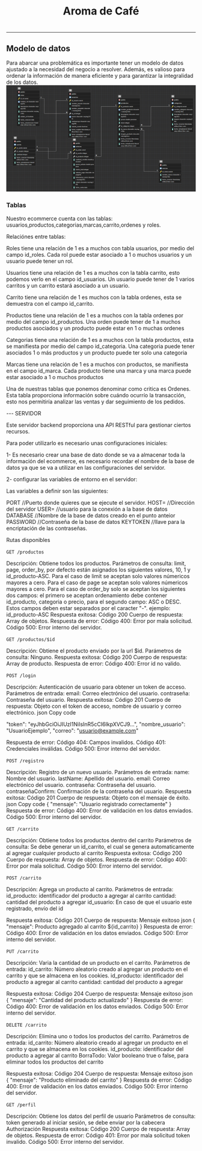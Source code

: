 <h1 align = 'center'>Aroma de Café<h1>

<hr>

<h2>Modelo de datos</h2>
Para abarcar una problemática es importante tener un modelo de datos ajustado a la necesidad del negocio a resolver. Además, es valioso para ordenar la información de manera eficiente y para garantizar la integralidad de los datos.

<img src='./client/src/components/imgs/modelo_datos.png'/>

<h3>Tablas</h3>
<p>Nuestro ecommerce cuenta con las tablas: usuarios,productos,categorias,marcas,carrito,ordenes y roles.
</p>
<p>Relaciónes entre tablas:</p>

<p>Roles tiene una relación de 1 es a muchos con tabla usuarios, por medio del campo id_roles. Cada rol puede estar asociado a 1 o muchos usuarios y un usuario puede tener un rol. </p>
<p>Usuarios tiene una relación de 1 es a muchos con la tabla carrito, esto podemos verlo en el campo id_usuarios. Un usuario puede tener de 1 varios carritos y un carrito estará asociado a un usuario. </p>
<p>Carrito tiene una relación de 1 es muchos con la tabla ordenes, esta se demuestra con el campo id_carrito.</p>
<p>Productos tiene una relación de 1 es a muchos con la tabla ordenes por medio del campo id_productos. Una orden puede tener de 1 a muchos productos asociados y un producto puede estar en 1 o muchas ordenes</p>
<p>Categorias tiene una relación de 1 es a muchos con la tabla productos, esta se manifiesta por medio del campo id_categoria. Una categoria puede tener asociados 1 o más productos y un producto puede ter solo una categoria</p>
<p>Marcas tiene una relación de 1 es a muchos con productos, se manifiesta en el campo id_marca. Cada producto tiene una marca y una marca puede estar asociado a 1 o muchos productos</p>

<p>Una de nuestras tablas que ponemos denominar como critica es Ordenes. Esta tabla proporciona información sobre cuándo ocurrío la transacción, esto nos permitiría analizar las ventas y dar seguimiento de los pedidos.</p>



--- SERVIDOR 

Este servidor backend proporciona una API RESTful para gestionar ciertos recursos.

Para poder utilizarlo es necesario unas configuraciones iniciales:

1- Es necesario crear una base de dato donde se va a almacenar toda la información del ecommerce, es necesario recordar el nombre de la base de datos ya que se va a utilizar en las configuraciones del servidor.

2- configurar las variables de entorno en el servidor:

Las variables a definir son las siguientes:

PORT //Puerto donde quieres que se ejecute el servidor.
HOST= //Dirección del servidor
USER= //usuario para la conexión a la base de datos
DATABASE //Nombre de la base de datos creado en el punto anteior 
PASSWORD //Contraseña de la base de datos
KEYTOKEN //llave para la encriptación de las contraseñas.

Rutas disponibles 

`GET /productos`

Descripción: Obtiene todos los productos.
Parámetros de consulta:  limit, page, order_by, por defecto están asignados los siguientes valores, 10, 1 y id_producto-ASC.
Para el caso de limit  se aceptan solo valores númericos mayores a cero.
Para el caso de page se aceptan solo valores númericos mayores a cero.
Para el caso de order_by solo se aceptan los siguientes dos campos: el primero se aceptan ordenamiento debe contener id_producto, categoria o precio, para el segundo campo: ASC o DESC. Estos campos deben estar separados por el caracter "-". ejemplo: id_producto-ASC
Respuesta exitosa:
Código 200
Cuerpo de respuesta: Array de objetos.
Respuesta de error:
Código 400: Error por mala solicitud.
Código 500: Error interno del servidor.

`GET /productos/$id`

Descripción: Obtiene el producto enviado por la url $id.
Parámetros de consulta: Ninguno.
Respuesta exitosa:
Código 200
Cuerpo de respuesta: Array de producto.
Respuesta de error:
Código 400: Error id no valido.

`POST /login`

Descripción: Autenticación de usuario para obtener un token de acceso.
Parámetros de entrada:
email: Correo electrónico del usuario.
contraseña: Contraseña del usuario.
Respuesta exitosa:
Código 201
Cuerpo de respuesta: Objeto con el token de acceso, nombre de usuario y correo electrónico.
json
Copy code

  "token": "eyJhbGciOiJIUzI1NiIsInR5cCI6IkpXVCJ9...",
  "nombre_usuario": "UsuarioEjemplo",
  "correo": "usuario@example.com"

Respuesta de error:
Código 404: Campos invalidos.
Código 401: Credenciales inválidas.
Código 500: Error interno del servidor.

`POST /registro`

Descripción: Registro de un nuevo usuario.
Parámetros de entrada:
name: Nombre del usuario.
lastName: Apellido del usuario.
email: Correo electrónico del usuario.
contraseña: Contraseña del usuario.
contraseñaConfirm: Confirmación de la contraseña del usuario.
Respuesta exitosa:
Código 201
Cuerpo de respuesta: Objeto con el mensaje de éxito.
json
Copy code
{
  "mensaje": "Usuario registrado correctamente"
}
Respuesta de error:
Código 400: Error de validación en los datos enviados.
Código 500: Error interno del servidor.

`GET /carrito`

Descripción: Obtiene todos los productos dentro del carrito
Parámetros de consulta: Se debe generar un id_carrito, el cual se genera automaticamente al agregar cualquier producto al carrito
Respuesta exitosa:
Código 200
Cuerpo de respuesta: Array de objetos.
Respuesta de error:
Código 400: Error por mala solicitud.
Código 500: Error interno del servidor.

`POST /carrito`

Descripción: Agrega un producto al carrito.
Parámetros de entrada:
id_producto: identificador del producto a agregar al carrito
cantidad: cantidad del producto a agregar
id_usuario: En caso de que el usuario este registrado, envío del id

Respuesta exitosa:
Código 201
Cuerpo de respuesta: Mensaje exitoso
json
{
  "mensaje": Producto agregado al carrito ${id_carrito}
}
Respuesta de error:
Código 400: Error de validación en los datos enviados.
Código 500: Error interno del servidor.

`PUT /carrito`

Descripción: Varia la cantidad de un producto en el carrito.
Parámetros de entrada:
id_carrito: Número aleatorio creado al agregar un producto en el carrito y que se almacena en los cookies.
id_producto: identificador del producto a agregar al carrito
cantidad: cantidad del producto a agregar

Respuesta exitosa:
Código 204
Cuerpo de respuesta: Mensaje exitoso
json
{
  "mensaje": "Cantidad del producto actualizado"
}
Respuesta de error:
Código 400: Error de validación en los datos enviados.
Código 500: Error interno del servidor.

`DELETE /carrito`

Descripción: Elimina uno o todos los productos del carrito.
Parámetros de entrada:
id_carrito: Número aleatorio creado al agregar un producto en el carrito y que se almacena en los cookies.
id_producto: identificador del producto a agregar al carrito
BorraTodo: Valor booleano true o false, para eliminar todos los productos del carrito

Respuesta exitosa:
Código 204
Cuerpo de respuesta: Mensaje exitoso
json
{
  "mensaje": "Producto eliminado del carrito"
}
Respuesta de error:
Código 400: Error de validación en los datos enviados.
Código 500: Error interno del servidor.

`GET /perfil`

Descripción: Obtiene los datos del perfil de usuario
Parámetros de consulta: token generado al iniciar sesión, se debe enviar por la cabecera Authorización
Respuesta exitosa:
Código 200
Cuerpo de respuesta: Array de objetos.
Respuesta de error:
Código 401: Error por mala solicitud token invalido.
Código 500: Error interno del servidor.
